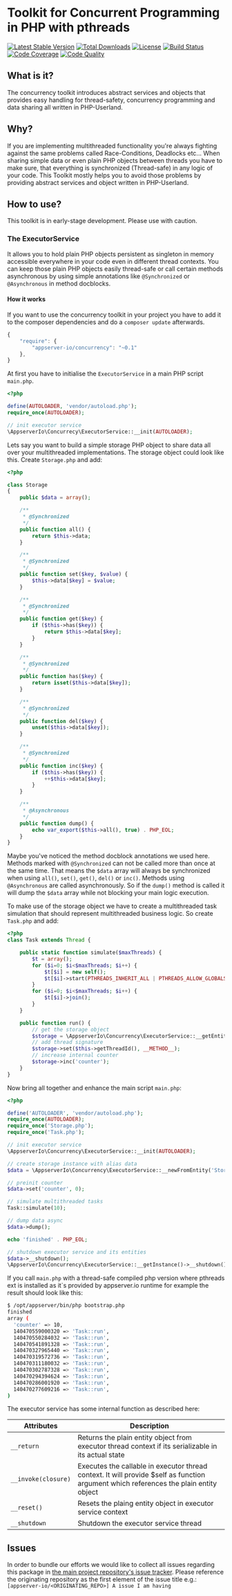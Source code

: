 # Toolkit for Concurrent Programming in PHP with pthreads

[![Latest Stable Version](https://img.shields.io/packagist/v/appserver-io/concurrency.svg?style=flat-square)](https://packagist.org/packages/appserver-io/concurrency) 
 [![Total Downloads](https://img.shields.io/packagist/dt/appserver-io/concurrency.svg?style=flat-square)](https://packagist.org/packages/appserver-io/concurrency)
 [![License](https://img.shields.io/packagist/l/appserver-io/concurrency.svg?style=flat-square)](https://packagist.org/packages/appserver-io/concurrency)
 [![Build Status](https://img.shields.io/travis/appserver-io/concurrency/master.svg?style=flat-square)](http://travis-ci.org/appserver-io/concurrency)
 [![Code Coverage](https://img.shields.io/codeclimate/github/appserver-io/concurrency.svg?style=flat-square)](https://codeclimate.com/github/appserver-io/concurrency)
 [![Code Quality](https://img.shields.io/codeclimate/coverage/github/appserver-io/concurrency.svg?style=flat-square)](https://codeclimate.com/github/appserver-io/concurrency)

## What is it?

The concurrency toolkit introduces abstract services and objects that provides easy handling for thread-safety, concurrency programming and data sharing all written in PHP-Userland.

## Why?

If you are implementing multithreaded functionality you're always fighting against the same problems called Race-Conditions, Deadlocks etc... When sharing simple data or even plain PHP objects between threads you have to make sure, that everything is synchronized (Thread-safe) in any logic of your code. This Toolkit mostly helps you to avoid those problems by providing abstract services and object written in PHP-Userland.

## How to use?

This toolkit is in early-stage development. Please use with caution.

### The ExecutorService

It allows you to hold plain PHP objects persistent as singleton in memory accessible everywhere in your code even in different thread contexts. You can keep those plain PHP objects easily thread-safe or call certain methods asynchronous by using simple annotations like `@Synchronized` or `@Asynchronous` in method docblocks.

#### How it works

If you want to use the concurrency toolkit in your project you have to add it to the composer dependencies and do a `composer update` afterwards.

```javascript
{
    "require": {
        "appserver-io/concurrency": "~0.1"
    },
}
```

At first you have to initialise the `ExecutorService` in a main PHP script `main.php`.
```php
<?php

define(AUTOLOADER, 'vendor/autoload.php');
require_once(AUTOLOADER);

// init executor service
\AppserverIo\Concurrecy\ExecutorService::__init(AUTOLOADER);
```

Lets say you want to build a simple storage PHP object to share data all over your multithreaded implementations. The storage object could look like this. Create `Storage.php` and add:

```php
<?php

class Storage
{
    public $data = array();

    /**
     * @Synchronized
     */
    public function all() {
        return $this->data;
    }

    /**
     * @Synchronized
     */
    public function set($key, $value) {
        $this->data[$key] = $value;
    }

    /**
     * @Synchronized
     */
    public function get($key) {
        if ($this->has($key)) {
            return $this->data[$key];
        }
    }

    /**
     * @Synchronized
     */
    public function has($key) {
        return isset($this->data[$key]);
    }

    /**
     * @Synchronized
     */
    public function del($key) {
        unset($this->data[$key]);
    }

    /**
     * @Synchronized
     */
    public function inc($key) {
        if ($this->has($key)) {
            ++$this->data[$key];
        }
    }

    /**
     * @Asynchronous
     */
    public function dump() {
        echo var_export($this->all(), true) . PHP_EOL;
    }
}
```

Maybe you've noticed the method docblock annotations we used here. Methods marked with `@Synchronized` can not be called more than once at the same time. That means the `$data` array will always be synchronized when using `all()`, `set()`, `get()`, `del()` or `inc()`. Methods using `@Asynchronous` are called asynchronously. So if the `dump()` method is called it will dump the `$data` array while not blocking your main logic execution.

To make use of the storage object we have to create a multithreaded task simulation that should represent multithreaded business logic. So create `Task.php` and add:

```php
<?php
class Task extends Thread {

    public static function simulate($maxThreads) {
        $t = array();
        for ($i=0; $i<$maxThreads; $i++) {
            $t[$i] = new self();
            $t[$i]->start(PTHREADS_INHERIT_ALL | PTHREADS_ALLOW_GLOBALS);
        }
        for ($i=0; $i<$maxThreads; $i++) {
            $t[$i]->join();
        }
    }

    public function run() {
        // get the storage object
        $storage = \AppserverIo\Concurrency\ExecutorService::__getEntity('data');
        // add thread signature
        $storage->set($this->getThreadId(), __METHOD__);
        // increase internal counter
        $storage->inc('counter');
    }
}
```

Now bring all together and enhance the main script `main.php`:

```php
<?php

define('AUTOLOADER', 'vendor/autoload.php');
require_once(AUTOLOADER);
require_once('Storage.php');
require_once('Task.php');

// init executor service
\AppserverIo\Concurrency\ExecutorService::__init(AUTOLOADER);

// create storage instance with alias data
$data = \AppserverIo\Concurrency\ExecutorService::__newFromEntity('Storage', 'data');

// preinit counter
$data->set('counter', 0);

// simulate multithreaded tasks
Task::simulate(10);

// dump data async
$data->dump();

echo 'finished' . PHP_EOL;

// shutdown executor service and its entities
$data->__shutdown();
\AppserverIo\Concurrency\ExecutorService::__getInstance()->__shutdown();
```

If you call `main.php` with a thread-safe compiled php version where pthreads ext is installed as
it`s provided by appserver.io runtime for example the result should look like this:

```bash
$ /opt/appserver/bin/php bootstrap.php 
finished
array (
  'counter' => 10,
  140470559000320 => 'Task::run',
  140470550284032 => 'Task::run',
  140470541891328 => 'Task::run',
  140470327965440 => 'Task::run',
  140470319572736 => 'Task::run',
  140470311180032 => 'Task::run',
  140470302787328 => 'Task::run',
  140470294394624 => 'Task::run',
  140470286001920 => 'Task::run',
  140470277609216 => 'Task::run',
)
```

The executor service has some internal function as described here:

| Attributes | Description |
| ---------- | ----------- |
| `__return` | Returns the plain entity object from executor thread context if its serializable in its actual state |
| `__invoke(closure)` | Executes the callable in executor thread context. It will provide $self as function argument which references the plain entity object |
| `__reset()` | Resets the plaing entity object in executor service context
| `__shutdown` | Shutdown the executor service thread 

## Issues
In order to bundle our efforts we would like to collect all issues regarding this package in [the main project repository's issue tracker](https://github.com/appserver-io/appserver/issues).
Please reference the originating repository as the first element of the issue title e.g.:
`[appserver-io/<ORIGINATING_REPO>] A issue I am having`
